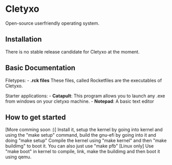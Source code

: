 # Cletyxo
Open-source userfriendly operating system.


## Installation

There is no stable release candidate for Cletyxo at the moment.

## Basic Documentation

Filetypes:
    - **.rck files**  These files, called Rocketfiles are the executables of Cletyxo.


Starter applications:
    - **Catapult**: This program allows you to launch any .exe from windows on your cletyxo machine.
    - **Notepad**: A basic text editor


## How to get started
[More comming soon :)]
Install it, setup the kernel by going into kernel and using the "make setup" command, build the gnu-efi by going into it and doing "make setup"
Compile the kernel using "make kernel" and then "make buildimg" to boot it.
You can also just use "make pfb"
[Linux only]
Use "make boot" in kernel to compile, link, make the buildimg and then boot it using qemu.
